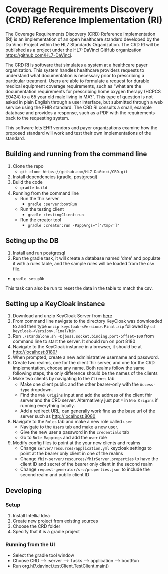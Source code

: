 # Coverage Requirements Discovery (CRD) Reference Implementation (RI)

The Coverage Requirements Discovery (CRD) Reference Implementation (RI) is an implementation of an open healthcare standard developed by the Da Vinci Project within the HL7 Standards Organization. The CRD RI will be published as a project under the HL7-DaVinci GitHub organization https://github.com/HL7-DaVinci.
 
The CRD RI is software that simulates a system at a healthcare payer organization. This system handles healthcare providers requests to understand what documentation is necessary prior to prescribing a particular treatment. Users are able to formulate a request for durable medical equipment coverage requirements, such as “what are the documentation requirements for prescribing home oxygen therapy (HCPCS E0424) to a 65 year old male living in MA?”. This type of question is not asked in plain English through a user interface, but submitted through a web service using the FHIR standard. The CRD RI consults a small, example database and provides a response, such as a PDF with the requirements back to the requesting system.
 
This software lets EHR vendors and payer organizations examine how the proposed standard will work and test their own implementations of the standard.

## Building and running from the command line
1. Clone the repo
	* `git clone https://github.com/HL7-DaVinci/CRD.git`
1. Install dependencies (gradle, postgresql)
1. Build the code
	* `gradle build`
1. Running from the command line
	* Run the fhir server
		* `gradle :server:bootRun`
	* Run the testing client
		* `gradle :testingClient:run`
	* Run the creator tool
		* `gradle :creator:run -PappArgs="['/tmp/']"`

## Seting up the DB
1. Install and run postgresql
1. Run the gradle task, it will create a database named 'dme' and populate it with a rules table, and the sample rules will be loaded from the csv file.
  * `gradle setupDb` 

This task can also be run to reset the data in the table to match the csv.

## Setting up a KeyCloak instance
1. Download and unzip KeyCloak Server from [here](https://www.keycloak.org/downloads.html)
2. From command line navigate to the directory KeyCloak was downloaded to and then type `unzip keycloak-<Version>.Final.zip` followed by `cd keycloak-<Version>.Final/bin`
3. Run `./standalone.sh -Djboss.socket.binding.port-offset=100` from command line to start the server.  It should run on port 8180
4. Navigate to the KeyCloak instance in a browser, it should be at [http://localhost:8180/](http://localhost:8180)
5. When prompted, create a new administrative username and password.
6. Create two realms, one for the client fhir server, and one for the CRD implementation, choose any name.  Both realms follow the same following steps, the only difference should be the names of the clients
7. Make two clients by navigating to the `Clients` tab
	* Make one client public and the other bearer-only with the `Access-type` dropdown.
	* Find the `Web Origins` input and add the address of the client fhir server and the CRD server.  Alternatively just 	       put `*` in `Web Origins` if running everything locally.
	* Add a redirect URL, can generally work fine as the base url of the server such as [http://localhost:8080](http://localhost:8080)
8. Navigate to the `Roles` tab and make a new role called `user`
	* Navigate to the `Users` tab and make a new user.  
	* Give the new user a password in the `credentials` tab
	* Go to `Role Mappings` and add the `user` role
9. Modify config files to point at the your new clients and realms
	* Change `server/resources/application.yml` keycloak settings to point at the bearer only client in one of the realms
	* Change `fhir-server/resources/fhirServer.properties` to have the client ID and secret of the bearer only client in the second realm
	* Change `request-generator/src/properties.json` to include the second realm and public client ID

## Developing
### Setup

1. Install IntelliJ Idea
2. Create new project from existing sources
3. Choose the CRD folder
4. Specify that it is a gradle project

### Running from the UI

* Select the gradle tool window
* Choose CRD --> :server --> Tasks --> application --> bootRun
* Run org.hl7.davinci.testClient.TestClient.main()
